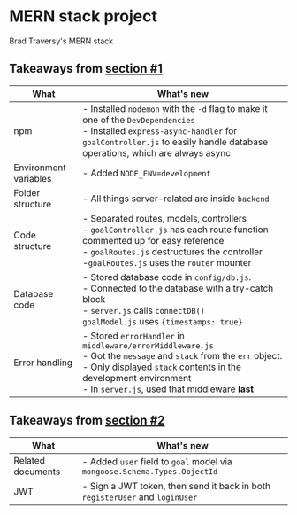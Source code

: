 # MERN stack project
Brad Traversy's MERN stack

## Takeaways from [section #1](https://youtu.be/-0exw-9YJBo)
| What  | What's new  |
|---|---|
|npm   |- Installed `nodemon` with the `-d` flag to make it one of the `DevDependencies` <br/> - Installed `express-async-handler` for `goalController.js` to easily handle database operations, which are always async |
| Environment variables  |- Added `NODE_ENV=development`|
|Folder structure |- All things server-related are inside `backend`|
|Code structure |- Separated routes, models, controllers <br/> - `goalController.js` has each route function commented up for easy reference <br/> - `goalRoutes.js` destructures the controller <br/> -`goalRoutes.js` uses the `router` mounter|
|Database code |- Stored database code in `config/db.js`. <br/> - Connected to the database with a try-catch block <br/> - `server.js` calls `connectDB()` </br> `goalModel.js` uses `{timestamps: true}` |
|Error handling |- Stored `errorHandler` in `middleware/errorMiddleware.js` <br> - Got the `message` and `stack` from the `err` object. <br> - Only displayed `stack` contents in the development environment <br> - In `server.js`, used that middleware **last** |

## Takeaways from [section #2]()
| What  | What's new  |
|---|---|
|Related documents   |- Added `user` field to `goal` model via `mongoose.Schema.Types.ObjectId`|
|JWT | - Sign a JWT token, then send it back in both `registerUser` and `loginUser` |
